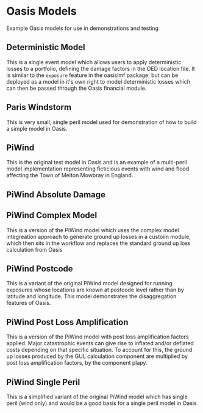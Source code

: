 # Oasis Models
Example Oasis models for use in demonstrations and testing


## Deterministic Model
This is a single event model which allows users to apply deterministic losses to a portfolio, defining the damage factors in the OED location file. It is similar to the `exposure` feature in the oasislmf package, but can be deployed as a model in it's own right to model deterministic losses which can then be passed through the Oasis financial module.

## Paris Windstorm
This is very small, single peril model used for demonstration of how to build a simple model in Oasis.

## PiWind
This is the original test model in Oasis and is an example of a multi-peril model implementation representing ficticious events with wind and flood affecting the Town of Melton Mowbray in England.

## PiWind Absolute Damage


## PiWind Complex Model
This is a version of the PiWind model which uses the complex model integreation approach to generate ground up losses in a custoim module, which then sits in the workflow and replaces the standard ground up loss calculation from Oasis

## PiWind Postcode
This is a variant of the original PiWind model designed for running exposures whose locations are known at postcode level rather than by latitude and longitude. This model demonstrates the disaggregation features of Oasis.

## PiWind Post Loss Amplification
This is a version of the PiWind model with post loss amplification factors applied. Major catastrophic events can give rise to inflated and/or deflated costs depending on that specific situation. To account for this, the ground up losses produced by the GUL calculation component are multiplied by post loss amplification factors, by the component plapy.

## PiWind Single Peril
This is a simplified variant of the original PiWind model which has single peril (wind only) and would be a good basis for a single peril model in Oasis
